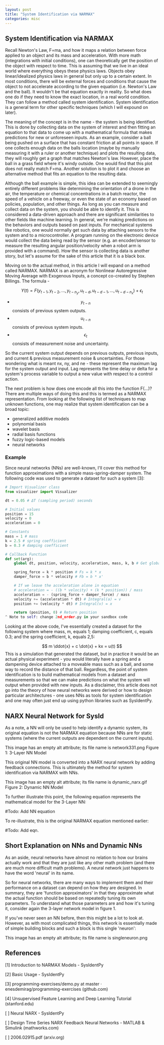 ```yaml
---
layout: post
title: "System Identification via NARMAX"
categories: misc
---
```

<script
  src="https://cdn.mathjax.org/mathjax/latest/MathJax.js?config=TeX-AMS-MML_HTMLorMML"
  type="text/javascript">
</script>

## System Identification via NARMAX

Recall Newton's Law, F=ma, and how it maps a relation between force applied to an object and its mass and acceleration. With more math (integrations with initial conditions), one can theoretically get the position of the object with respect to time. This is assuming that we live in an ideal world where everything obeys these physics laws. Objects obey linear/idealized physics laws in general but only up to a certain extent. In most conditions, there will be external forces and conditions that cause the object to not accelerate according to the given equation (i.e. Newton's Law and the ball). It wouldn't be that equation exactly in reality. So what does one do if they need to know the exact location, in a real world condition. They can follow a method called system identification. System identification is a general term for other specific techniques (which I will expound on later).

The meaning of the concept is in the name - the system is being identified. This is done by collecting data on the system of interest and then fitting an equation to that data to come up with a mathematical formula that makes predictions for new or unforeseen inputs. As an example, consider a ball being pushed on a surface that has constant friction at all points in space. If one collects enough data on the balls location (maybe by manually measuring it with a ruler or another technique) and plots the resulting data, they will roughly get a graph that matches Newton's law. However, place the ball in a grass field where it's windy outside. One would find that this plot does not really match F=ma. Another solution is to plot it and choose an alternative method that fits an equation to the resulting data.

Although the ball example is simple, this idea can be extended to seemingly entirely different problems like determining the orientation of a drone in the air, the temperature or chemical concentrations in a batch reactor, the speed of a vehicle on a freeway, or even the state of an economy based on policies, population, and other things. As long as you can measure and collect data on the system, you should be able to identify it. This is considered a data-driven approach and there are significant similarities to other fields like machine learning. In general, we're making predictions on the behaviors and outputs based on past inputs. For mechanical systems like robotics, one would normally get such data by attaching sensors to the system and to a microcontroller. A program running on the electronic device would collect the data being read by the sensor (e.g. an encoder/sensor to measure the resulting angular position/velocity when a robot arm is provided with a command). How the sensor is collecting data is another story, but let's assume for the sake of this article that it is a black box.

Moving on to the actual method, in this article I will expand on a method called NARMAX. NARMAX is an acronym for Nonlinear Autoregressive Moving Average with Exogenous Inputs, a concept co-created by Stephen Billings. The formula -

$$ Y(t) = F(y_{t-1}, y_{t-2}, ..., y_{t-n_y}, u_{t-d}, u_{t-d-1}, ..., u_{t-d-n_x}) + \epsilon _t $$

- $$y_{t-n}$$ consists of previous system outputs.
- $$u_{t-n}$$ consists of previous system inputs.
- $$\epsilon _t$$ consists of measurement noise and uncertainty.

So the current system output depends on previous outputs, previous inputs, and current & previous measurement noise & uncertainties. For those wondering what is meant nx, ny, and ne - these represent the maximum lag for the system output and input. Lag represents the time delay or delta for a system's process variable to output a new value with respect to a control action.

The next problem is how does one encode all this into the function F(...)? There are multiple ways of doing this and this is termed as a NARMAX representation. From looking at the following list of techniques to map unknown functions, one may realize that system identification can be a broad topic:

- generalized additive models
- polynomial basis
- wavelet basis
- radial basis functions
- fuzzy logic-based models
- neural networks

### Example
Since neural networks (NNs) are well-known, I'll cover this method for function approximations with a simple mass-spring-damper system. The following code was used to generate a dataset for such a system [3]:

```python
# Import Visualizer class
from visualizer import Visualizer 

dt = 0.05 # ΔT (sampling period) seconds

# Initial values
position = 15
velocity = 0
acceleration = 0

# Constants
mass = 1 # mass
k = 2.5 # spring coefficient
b = 0.3 # damping coefficient

# Callback Function
def set(arg):
    global dt, position, velocity, acceleration, mass, k, b # Get global variables

    spring_force = k * position # Fs = k * x
    damper_force = b * velocity # Fb = b * x'

    # If we leave the acceleration alone in equation
    # acceleration = - ((b * velocity) + (k * position)) / mass
    acceleration = - (spring_force + damper_force) / mass
    velocity += (acceleration * dt) # Integral(a) = v
    position += (velocity * dt) # Integral(v) = x

    return (position, 0) # Return position
^ Note to self: change 2nd_order.py in your sandbox code

```

Looking at the above code, I've essentially created a dataset for the following system where mass, m, equals 1; damping coefficient, c, equals 0.3; and the spring coefficient, k, equals 2,5:

$$ m \ddot{x} + c \dot{x} + kx = u(t) $$
This is a simulation that generated the dataset, but in practice it would be an actual physical experiment - you would literally have a spring and a dampening device attached to a moveable mass such as a ball, and some way to record the distance of that ball. Regardless, the point of system identification is to build mathematical models from a dataset and measurements so that we can make predictions on what the system will output when provided with new inputs. As a disclaimer, this article does not go into the theory of how neural networks were derived or how to design particular architectures - one uses NNs as tools for system identification and one may often just end up using python libraries such as SysIdentPy.

## NARX Neural Network for SysId
As a note, a NN will only be used to help identify a dynamic system, its original equation is not the NARMAX equation because NNs are for static systems (where the current outputs are dependent on the current inputs).

This image has an empty alt attribute; its file name is network331.png
Figure 1: 3-Layer NN Model

This original NN model is converted into a NARX neural network by adding feedback connections. This is ultimately the method for system identification via NARMAX with NNs.

This image has an empty alt attribute; its file name is dynamic_narx.gif
Figure 2: Dynamic NN Model

To further illustrate this point, the following equation represents the mathematical model for the 3-Layer NN:

#Todo: Add NN equation

To re-illustrate, this is the original NARMAX equation mentioned earlier:

#Todo: Add eqn.

## Short Explanation on NNs and Dynamic NNs
As an aside, neural networks have almost no relation to how our brains actually work and that they are just like any other math problem (and there are much more difficult math problems). A neural network just happens to have the word 'neural' in its name.

So for neural networks, there are many ways to implement them and their performance on a dataset can depend on how they are designed. In summary, they are 'function approximators' in that they approximate what the actual function should be based on repeatedly tuning its own parameters. To understand what those parameters are and how it's tuning it, consider again the 3-layer network model in figure 1.

If you've never seen an NN before, then this might be a lot to look at. However, as with most complicated things, this network is essentially made of simple building blocks and such a block is this single 'neuron':

This image has an empty alt attribute; its file name is singleneuron.png

## References
[1] Introduction to NARMAX Models - SysIdentPy

[2] Basic Usage - SysIdentPy

[3] programming-exercises/demo.py at master · enesdemirag/programming-exercises (github.com)

[4] Unsupervised Feature Learning and Deep Learning Tutorial (stanford.edu)

[ ] Neural NARX - SysIdentPy

[ ] Design Time Series NARX Feedback Neural Networks - MATLAB & Simulink (mathworks.com)

[ ] 2006.02915.pdf (arxiv.org)
